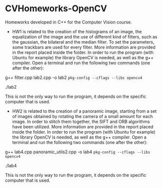 # CVHomeworks-OpenCV
Homeworks developed in C++ for the Computer Vision course.

- HW1 is related to the creation of the histograms of an image, the equalization of the image and the use of different kind of filters, such as the gaussian, the bilateral and the median filter.
To set the parameters, some trackbars are used for every filter. More information are provided in the report placed inside the folder.
In order to run the program (with Ubuntu for example) the library OpenCV is needed, as well as the g++ compiler.
Open a terminal and run the following two commands (one after the other):

g++ filter.cpp lab2.cpp -o lab2 `pkg-config --cflags --libs opencv4`

./lab2

This is not the only way to run the program, it depends on the specific computer that is used.

- HW2 is related to the creation of a panoramic image, starting from a set of images obtained by rotating the camera of a small amount for each image. In order to stitch them together, the SIFT 
and ORB algorithms have been utilized. More information are provided in the report placed inside the folder.
In order to run the program (with Ubuntu for example) the library OpenCV is needed, as well as the g++ compiler.
Open a terminal and run the following two commands (one after the other):

g++ lab4.cpp panoramic_utils2.cpp -o lab4 `pkg-config --cflags --libs opencv4`

./lab4

This is not the only way to run the program, it depends on the specific computer that is used.
